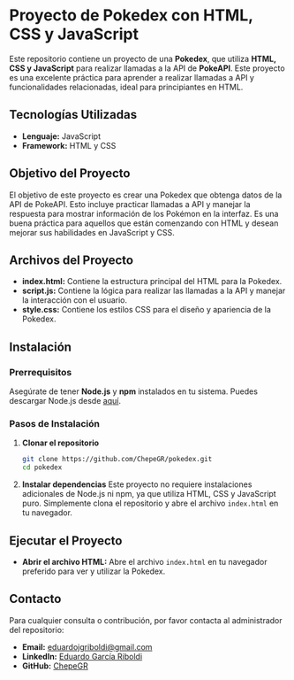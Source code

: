 # Proyecto de Pokedex con HTML, CSS y JavaScript

Este repositorio contiene un proyecto de una **Pokedex**, que utiliza **HTML, CSS y JavaScript** para realizar llamadas a la API de **PokeAPI**. Este proyecto es una excelente práctica para aprender a realizar llamadas a API y funcionalidades relacionadas, ideal para principiantes en HTML.

## Tecnologías Utilizadas
- **Lenguaje:** JavaScript
- **Framework:** HTML y CSS

## Objetivo del Proyecto
El objetivo de este proyecto es crear una Pokedex que obtenga datos de la API de PokeAPI. Esto incluye practicar llamadas a API y manejar la respuesta para mostrar información de los Pokémon en la interfaz. Es una buena práctica para aquellos que están comenzando con HTML y desean mejorar sus habilidades en JavaScript y CSS.

## Archivos del Proyecto
- **index.html:** Contiene la estructura principal del HTML para la Pokedex.
- **script.js:** Contiene la lógica para realizar las llamadas a la API y manejar la interacción con el usuario.
- **style.css:** Contiene los estilos CSS para el diseño y apariencia de la Pokedex.

## Instalación

### Prerrequisitos
Asegúrate de tener **Node.js** y **npm** instalados en tu sistema. Puedes descargar Node.js desde [aquí](https://nodejs.org/).

### Pasos de Instalación
1. **Clonar el repositorio**
    ```bash
    git clone https://github.com/ChepeGR/pokedex.git
    cd pokedex
    ```

2. **Instalar dependencias**
    Este proyecto no requiere instalaciones adicionales de Node.js ni npm, ya que utiliza HTML, CSS y JavaScript puro. Simplemente clona el repositorio y abre el archivo `index.html` en tu navegador.

## Ejecutar el Proyecto
- **Abrir el archivo HTML:** Abre el archivo `index.html` en tu navegador preferido para ver y utilizar la Pokedex.

## Contacto
Para cualquier consulta o contribución, por favor contacta al administrador del repositorio:

- **Email:** eduardojgriboldi@gmail.com
- **LinkedIn:** [Eduardo García Riboldi](https://www.linkedin.com/in/eduardogarc%C3%ADariboldi)
- **GitHub:** [ChepeGR](https://github.com/ChepeGR)
